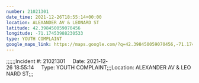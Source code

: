 ```yaml
---
number: 21021301
date_time: 2021-12-26T18:55:14+00:00
location: ALEXANDER AV & LEONARD ST
latitude: 42.398450059070456
longitude: -71.17453988230533
type: YOUTH COMPLAINT
google_maps_link: https://maps.google.com/?q=42.398450059070456,-71.17453988230533
---
```


;;;;;;Incident #: 21021301     Date: 2021‐12‐26 18:55:14     Type: YOUTH COMPLAINT;;;Location: ALEXANDER AV & LEONARD ST;;;

